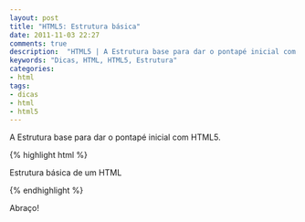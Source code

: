 ```yaml
---
layout: post
title: "HTML5: Estrutura básica"
date: 2011-11-03 22:27
comments: true
description:  "HTML5 | A Estrutura base para dar o pontapé inicial com HTML5."
keywords: "Dicas, HTML, HTML5, Estrutura"
categories:
- html
tags:
- dicas
- html
- html5
---
```


A Estrutura base para dar o pontapé inicial com HTML5.

{% highlight html %}
<!DOCTYPE html>
<html lang="pt-br">
  <head>
    <meta charset="utf-8">
    <link rel="stylesheet" type="text/css" href="/main.css" />
    <title>Titulo do seu projeto</title>
  </head>
  <body>
    <main>
      <p>Estrutura básica de um HTML</p>
    </main>
  </body>
</html>
{% endhighlight %}

Abraço!